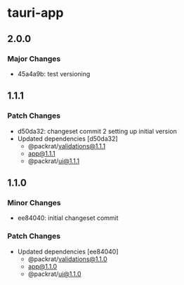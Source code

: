 # tauri-app

## 2.0.0

### Major Changes

- 45a4a9b: test versioning

## 1.1.1

### Patch Changes

- d50da32: changeset commit 2 setting up initial version
- Updated dependencies [d50da32]
  - @packrat/validations@1.1.1
  - app@1.1.1
  - @packrat/ui@1.1.1

## 1.1.0

### Minor Changes

- ee84040: initial changeset commit

### Patch Changes

- Updated dependencies [ee84040]
  - @packrat/validations@1.1.0
  - app@1.1.0
  - @packrat/ui@1.1.0
